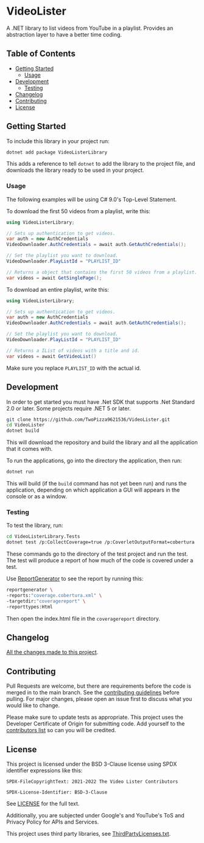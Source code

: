 # VideoLister

A .NET library to list videos from YouTube in a playlist. Provides an
abstraction layer to have a better time coding.

## Table of Contents

- [Getting Started](#getting-started)
  - [Usage](#usage)
- [Development](#development)
  - [Testing](#testing)
- [Changelog](#changelog)
- [Contributing](#contributing)
- [License](#license)

## Getting Started

To include this library in your project run:

```bash
dotnet add package VideoListerLibrary
```

This adds a reference to tell `dotnet` to add the library to the project file,
and downloads the library ready to be used in your project.

### Usage

The following examples will be using C# 9.0's Top-Level Statement.

To download the first 50 videos from a playlist, write this:

```cs
using VideoListerLibrary;

// Sets up authentication to get videos.
var auth = new AuthCredentials
VideoDownloader.AuthCredentials = await auth.GetAuthCredentials();

// Set the playlist you want to download.
VideoDownloader.PlayListId = "PLAYLIST_ID"

// Returns a object that contains the first 50 videos from a playlist.
var videos = await GetSinglePage();
```

To download an entire playlist, write this:

```cs
using VideoListerLibrary;

// Sets up authentication to get videos.
var auth = new AuthCredentials
VideoDownloader.AuthCredentials = await auth.GetAuthCredentials();

// Set the playlist you want to download.
VideoDownloader.PlayListId = "PLAYLIST_ID"

// Returns a IList of videos with a title and id.
var videos = await GetVideoList()
```

Make sure you replace `PLAYLIST_ID` with the actual id.

## Development

In order to get started you must have .Net SDK that supports .Net Standard 2.0
or later. Some projects require .NET 5 or later.

```bash
git clone https://github.com/TwoPizza9621536/VideoLister.git
cd VideoLister
dotnet build
```

This will download the repository and build the library and all the application
that it comes with.

To run the applications, go into the directory the application, then run:

```bash
dotnet run
```

This will build (if the `build` command has not yet been run) and runs the
application, depending on which application a GUI will appears in the console
or as a window.

### Testing

To test the library, run:

```bash
cd VideoListerLibrary.Tests
dotnet test /p:CollectCoverage=true /p:CoverletOutputFormat=cobertura
```

These commands go to the directory of the test project and run the test. The
test will produce a report of how much of the code is covered under a test.

Use [ReportGenerator](https://github.com/danielpalme/ReportGenerator) to see the
report by running this:

```bash
reportgenerator \
-reports:"coverage.cobertura.xml" \
-targetdir:"coveragereport" \
-reporttypes:Html
```

Then open the index.html file in the `coveragereport` directory.

## Changelog

[All the changes made to this project](CHANGELOG.md).

## Contributing

Pull Requests are welcome, but there are requirements before the code is merged
in to the main branch. See the [contributing guidelines](CONTRIBUTING.md) before
pulling. For major changes, please open an issue first to discuss what you would
like to change.

Please make sure to update tests as appropriate. This project uses the Developer
Certificate of Origin for submitting code. Add yourself to the
[contributors list](CONTRIBUTORS.md) so can you will be credited.

## License

This project is licensed under the BSD 3-Clause license using SPDX identifier
expressions like this:

```text
SPDX-FileCopyrightText: 2021-2022 The Video Lister Contributors

SPDX-License-Identifier: BSD-3-Clause
```

See [LICENSE](LICENSE) for the full text.

Additionally, you are subjected under Google's and YouTube's ToS and Privacy
Policy for APIs and Services.

This project uses third party libraries, see
[ThirdPartyLicenses.txt](ThirdPartyLicenses.txt).
